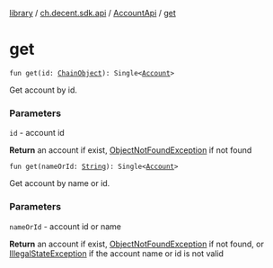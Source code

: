 [library](../../index.md) / [ch.decent.sdk.api](../index.md) / [AccountApi](index.md) / [get](./get.md)

# get

`fun get(id: `[`ChainObject`](../../ch.decent.sdk.model/-chain-object/index.md)`): Single<`[`Account`](../../ch.decent.sdk.model/-account/index.md)`>`

Get account by id.

### Parameters

`id` - account id

**Return**
an account if exist, [ObjectNotFoundException](../../ch.decent.sdk.exception/-object-not-found-exception/index.md) if not found

`fun get(nameOrId: `[`String`](https://kotlinlang.org/api/latest/jvm/stdlib/kotlin/-string/index.html)`): Single<`[`Account`](../../ch.decent.sdk.model/-account/index.md)`>`

Get account by name or id.

### Parameters

`nameOrId` - account id or name

**Return**
an account if exist, [ObjectNotFoundException](../../ch.decent.sdk.exception/-object-not-found-exception/index.md) if not found, or [IllegalStateException](https://kotlinlang.org/api/latest/jvm/stdlib/kotlin/-illegal-state-exception/index.html) if the account name or id is not valid

